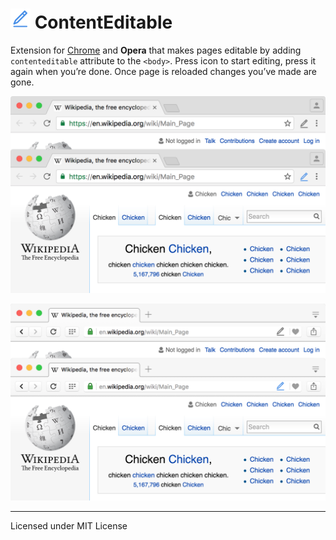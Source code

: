 # <img src="images/icon-64.png" width="32" height="32" align="baseline" alt="ContentEditable logo"> ContentEditable

Extension for [Chrome](https://chrome.google.com/webstore/detail/contenteditable/jphnpoochmeokkboopijkcncghifidhm) and **Opera** that makes pages editable by adding `contenteditable` attribute to the `<body>`. Press icon to start editing, press it again when you’re done. Once page is reloaded changes you’ve made are gone.

![Add to Things in Chrome](pictures/chrome.png)

![Add to Things in Opera](pictures/opera.png)

---
Licensed under MIT License
